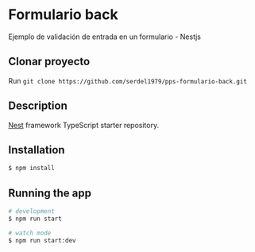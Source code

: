 # Formulario back

Ejemplo de validación de entrada en un formulario - Nestjs

## Clonar proyecto

Run `git clone https://github.com/serdel1979/pps-formulario-back.git`


## Description

[Nest](https://github.com/nestjs/nest) framework TypeScript starter repository.

## Installation

```bash
$ npm install
```

## Running the app

```bash
# development
$ npm run start

# watch mode
$ npm run start:dev




